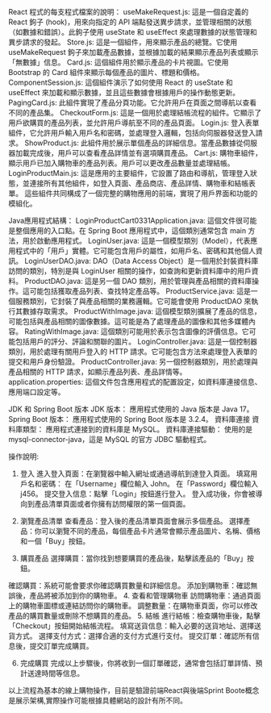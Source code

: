 React 程式的每支程式檔案的說明：
useMakeRequest.js:
這是一個自定義的 React 鉤子 (hook)，用來向指定的 API 端點發送異步請求，並管理相關的狀態（如數據和錯誤）。此鉤子使用 useState 和 useEffect 來處理數據的狀態管理和異步請求的發起。
Store.js:
這是一個組件，用來顯示產品的總覽。它使用 useMakeRequest 鉤子來加載產品數據，並根據加載的結果顯示產品列表或顯示「無數據」信息。
Card.js:
這個組件用於顯示產品的卡片視圖。它使用 Bootstrap 的 Card 組件來顯示每個產品的圖片、標題和價格。
ComponentSession.js:
這個組件演示了如何使用 React 的 useState 和 useEffect 來加載和顯示數據，並且這些數據會根據用戶的操作動態更新。
PagingCard.js:
此組件實現了產品分頁功能。它允許用戶在頁面之間導航以查看不同的產品集。
CheckoutForm.js:
這是一個用於處理結帳流程的組件。它顯示了用戶欲購買的產品列表，並允許用戶導航至不同的產品頁面。
Login.js:
登入表單組件，它允許用戶輸入用戶名和密碼，並處理登入邏輯，包括向伺服器發送登入請求。
ShowProduct.js:
此組件用於展示單個產品的詳細信息。當產品數據從伺服器加載完成後，用戶可以查看產品詳情並有選項購買產品。
Cart.js:
購物車組件，顯示用戶已加入購物車的產品列表。用戶可以更改產品數量並處理結帳。
LoginProductMain.js:
這是應用的主要組件，它設置了路由和導航，管理登入狀態，並連接所有其他組件，如登入頁面、產品商店、產品詳情、購物車和結帳表單。
這些組件共同構成了一個完整的購物應用的前端，實現了用戶界面和功能的模組化。

Java應用程式結構：
LoginProductCart0331Application.java:
這個文件很可能是整個應用的入口點。在 Spring Boot 應用程式中，這個類別通常包含 main 方法，用於啟動應用程式。
LoginUser.java:
這是一個模型類別（Model），代表應用程式中的「用戶」實體。它可能包含用戶的屬性，如用戶名、密碼和其他個人資訊。
LoginUserDAO.java:
DAO（Data Access Object）是一個用於封裝資料庫訪問的類別，特別是與 LoginUser 相關的操作，如查詢和更新資料庫中的用戶資料。
ProductDAO.java:
這是另一個 DAO 類別，用於管理與產品相關的資料庫操作。這可能包括獲取產品列表、查找特定產品等。
ProductService.java:
這是一個服務類別，它封裝了與產品相關的業務邏輯。它可能會使用 ProductDAO 來執行其數據存取需求。
ProductWithImage.java:
這個模型類別擴展了產品的信息，可能包括與產品相關的圖像數據。這可能是為了處理產品的圖像和其他多媒體內容。
RatingWithImage.java:
這個類別可能用於表示包含圖像的評價信息。它可能包括用戶的評分、評論和關聯的圖片。
LoginController.java:
這是一個控制器類別，用於處理有關用戶登入的 HTTP 請求。它可能包含方法來處理登入表單的提交和用戶身份驗證。
ProductController.java:
另一個控制器類別，用於處理與產品相關的 HTTP 請求，如顯示產品列表、產品詳情等。
application.properties:
這個文件包含應用程式的配置設定，如資料庫連接信息、應用端口設定等。

JDK 和 Spring Boot 版本
JDK 版本：
應用程式使用的 Java 版本是 Java 17。
Spring Boot 版本：
應用程式使用的 Spring Boot 版本是 3.2.4。
資料庫連接
資料庫類型：
應用程式連接到的資料庫是 MySQL。
資料庫連接驅動：
使用的是 mysql-connector-java，這是 MySQL 的官方 JDBC 驅動程式。


操作說明:
1. 登入
進入登入頁面：在瀏覽器中輸入網址或通過導航到達登入頁面。
填寫用戶名和密碼：
在「Username」欄位輸入 John。
在「Password」欄位輸入 j456。
提交登入信息：點擊「Login」按鈕進行登入。
登入成功後，你會被導向到產品清單頁面或者你擁有訪問權限的第一個頁面。

2. 瀏覽產品清單
查看產品：登入後的產品清單頁面會展示多個產品。
選擇產品：你可以瀏覽不同的產品，每個產品卡片通常會顯示產品圖片、名稱、價格和一個「Buy」按鈕。

3. 購買產品
選擇購買：當你找到想要購買的產品後，點擊該產品的「Buy」按鈕。

確認購買：系統可能會要求你確認購買數量和詳細信息。
添加到購物車：確認無誤後，產品將被添加到你的購物車。
4. 查看和管理購物車
訪問購物車：通過頁面上的購物車圖標或連結訪問你的購物車。
調整數量：在購物車頁面，你可以修改產品的購買數量或刪除不想購買的產品。
5. 結帳
進行結帳：檢查購物車後，點擊「Checkout」按鈕開始結帳流程。
填寫送貨信息：輸入必要的送貨地址、選擇送貨方式。
選擇支付方式：選擇合適的支付方式進行支付。
提交訂單：確認所有信息後，提交訂單完成購買。

6. 完成購買
完成以上步驟後，你將收到一個訂單確認，通常會包括訂單詳情、預計送達時間等信息。

以上流程為基本的線上購物操作，目前是驗證前端React與後端Sprint Boote概念是展示架構,實際操作可能根據具體網站的設計有所不同。



